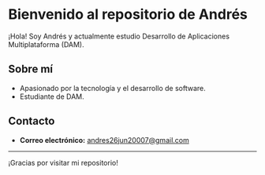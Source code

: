 # Bienvenido al repositorio de Andrés

¡Hola! Soy Andrés y actualmente estudio Desarrollo de Aplicaciones Multiplataforma (DAM).

## Sobre mí

- Apasionado por la tecnología y el desarrollo de software.
- Estudiante de DAM.

## Contacto

- **Correo electrónico:** [andres26jun20007@gmail.com](mailto:andres26jun20007@gmail.com)

---

¡Gracias por visitar mi repositorio!
